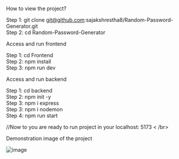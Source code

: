 

How to view the project?

Step 1: git clone git@github.com:sajakshrestha8/Random-Password-Generator.git </br>
Step 2: cd Random-Password-Generator </br>

Access and run frontend </br>

Step 1: cd Frontend </br>
Step 2: npm install </br>
Step 3: npm run dev </br>

Access and run backend

Step 1: cd backend </br>
Step 2: npm init -y </br>
Step 3: npm i express </br>
Step 3: npm i nodemon </br>
Step 4: npm run start </br>

//Now to you are ready to run project in your localhost: 5173 < /br>

Demonstration image of the project

![image](https://github.com/user-attachments/assets/fab473b3-9200-4d9c-a7f2-bbee2bbdbfbd)
